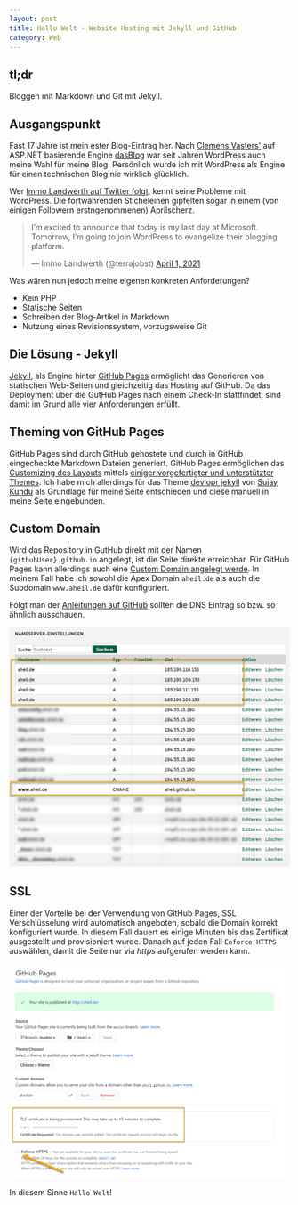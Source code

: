 ```yaml
---
layout: post
title: Hallo Welt - Website Hosting mit Jekyll und GitHub
category: Web 
---
```


## tl;dr

Bloggen mit Markdown und Git mit Jekyll.

## Ausgangspunkt

Fast 17 Jahre ist mein ester Blog-Eintrag her. Nach [Clemens Vasters'](https://twitter.com/clemensv) auf ASP.NET basierende Engine [dasBlog](https://github.com/poppastring/dasblog-core) war seit Jahren WordPress auch meine Wahl für meine Blog. Persönlich wurde ich mit WordPress als Engine für einen technischen Blog nie wirklich glücklich. 

Wer [Immo Landwerth auf Twitter folgt](https://twitter.com/terrajobst), kennt seine Probleme mit WordPress. Die fortwährenden Sticheleinen gipfelten sogar in einem (von einigen Followern erstngenommenen) Aprilscherz.

<blockquote class="twitter-tweet"><p lang="en" dir="ltr">I’m excited to announce that today is my last day at Microsoft. Tomorrow, I’m going to join WordPress to evangelize their blogging platform.</p>&mdash; Immo Landwerth (@terrajobst) <a href="https://twitter.com/terrajobst/status/1377627947708919821?ref_src=twsrc%5Etfw">April 1, 2021</a></blockquote> <script async src="https://platform.twitter.com/widgets.js" charset="utf-8"></script>


Was wären nun jedoch meine eigenen konkreten Anforderungen? 

* Kein PHP
* Statische Seiten
* Schreiben der Blog-Artikel in Markdown
* Nutzung eines Revisionssystem, vorzugsweise Git

## Die Lösung - Jekyll 

[Jekyll](https://jekyllrb.com/), als Engine hinter [GitHub Pages](https://pages.github.io) ermöglicht das Generieren von statischen Web-Seiten und gleichzeitig das Hosting auf GitHub. Da das Deployment über die GutHub Pages nach einem Check-In stattfindet, sind damit im Grund alle vier Anforderungen erfüllt. 

## Theming von GitHub Pages 

GitHub Pages sind durch GitHub gehostete und durch in GitHub eingecheckte Markdown Dateien generiert. GitHub Pages ermöglichen das [Customizing des Layouts](https://docs.github.com/en/pages/setting-up-a-github-pages-site-with-jekyll/adding-a-theme-to-your-github-pages-site-using-jekyll) mittels [einiger vorgefertigter und unterstützter Themes](https://pages.github.com/themes/). Ich habe mich allerdings für das Theme [devlopr jekyll](https://devlopr.netlify.app/) von [Sujay Kundu](https://sujaykundu.com/) als Grundlage für meine Seite entschieden und diese manuell in meine Seite eingebunden.

## Custom Domain 

Wird das Repository in GutHub direkt mit der Namen `{githubUser}.github.io` angelegt, ist die Seite direkte erreichbar. Für GitHub Pages kann allerdings auch eine [Custom Domain angelegt werde](https://docs.github.com/en/pages/configuring-a-custom-domain-for-your-github-pages-site/managing-a-custom-domain-for-your-github-pages-site). In meinem Fall habe ich sowohl die Apex Domain `aheil.de` als auch die Subdomain `www.aheil.de`  dafür konfiguriert. 

Folgt man der [Anleitungen auf GitHub](https://docs.github.com/en/pages/configuring-a-custom-domain-for-your-github-pages-site/managing-a-custom-domain-for-your-github-pages-site) sollten die DNS Eintrag so bzw. so ähnlich ausschauen.

![](/assets/img/posts/2021-04-27-11-26-47.png)

## SSL

Einer der Vorteile bei der Verwendung von GitHub Pages, SSL Verschlüsselung wird automatisch angeboten, sobald die Domain korrekt konfiguriert wurde. In diesem Fall dauert es einige Minuten bis das Zertifikat ausgestellt und provisioniert wurde. Danach auf jeden Fall `Enforce HTTPS` auswählen, damit die Seite nur via *https* aufgerufen  werden kann. 

![](/assets/img/posts/2021-04-27-11-48-59.png)

In diesem Sinne `Hallo Welt`! 

